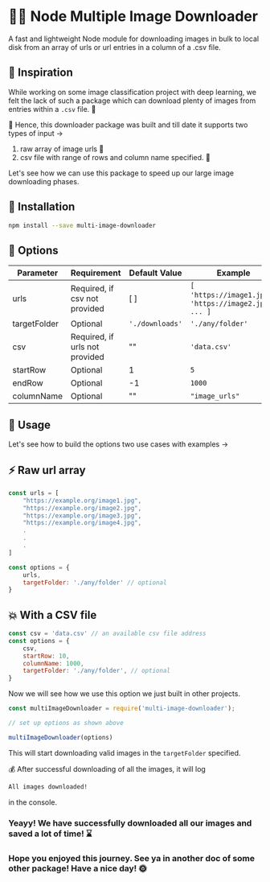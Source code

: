 # 🧜‍♂️ Node Multiple Image Downloader

A fast and lightweight Node module for downloading images in bulk to local disk from an array of urls or url entries in a column of a .csv file.

## 🔱 Inspiration

While working on some image classification project with deep learning, we felt the lack of such a package which can download plenty of images from entries within a `.csv` file. 📂

📍 Hence, this downloader package was built and till date it supports two types of input ->

1. raw array of image urls 🐛
2. csv file with range of rows and column name specified. 🦋

Let's see how we can use this package to speed up our large image downloading phases.

## 🔱 Installation

```bash
npm install --save multi-image-downloader
```

## 🔱 Options

| Parameter | Requirement | Default Value | Example |
|----------|----------|----------|----------|
| urls | Required, if csv not provided | [ ] | `[ 'https://image1.jpg'`, `'https://image2.jpg', ... ]` |
| targetFolder | Optional | `'./downloads'` | `'./any/folder'` |
| csv | Required, if urls not provided | "" | `'data.csv'` |
| startRow | Optional | 1 | `5` |
| endRow | Optional | -1 | `1000` |
| columnName | Optional | "" | `"image_urls"` |

## 🔱 Usage

Let's see how to build the options two use cases with examples ->

## ⚡ Raw url array

```js
const urls = [
    "https://example.org/image1.jpg",
    "https://example.org/image2.jpg",
    "https://example.org/image3.jpg",
    "https://example.org/image4.jpg",
    .
    .
    .
]

const options = {
    urls,
    targetFolder: './any/folder' // optional
}
```

## 💥 With a CSV file 

```js
const csv = 'data.csv' // an available csv file address
const options = {
    csv,
    startRow: 10, 
    columnName: 1000,
    targetFolder: './any/folder', // optional
}
```

Now we will see how we use this option we just built in other projects.

```js
const multiImageDownloader = require('multi-image-downloader');

// set up options as shown above

multiImageDownloader(options)
```

This will start downloading valid images in the `targetFolder` specified. 

💰 After successful downloading of all the images, it will log

```bash
All images downloaded!
```

in the console.

### Yeayy! We have successfully downloaded all our images and saved a lot of time! ⌛

### Hope you enjoyed this journey. See ya in another doc of some other package! Have a nice day! 🌞